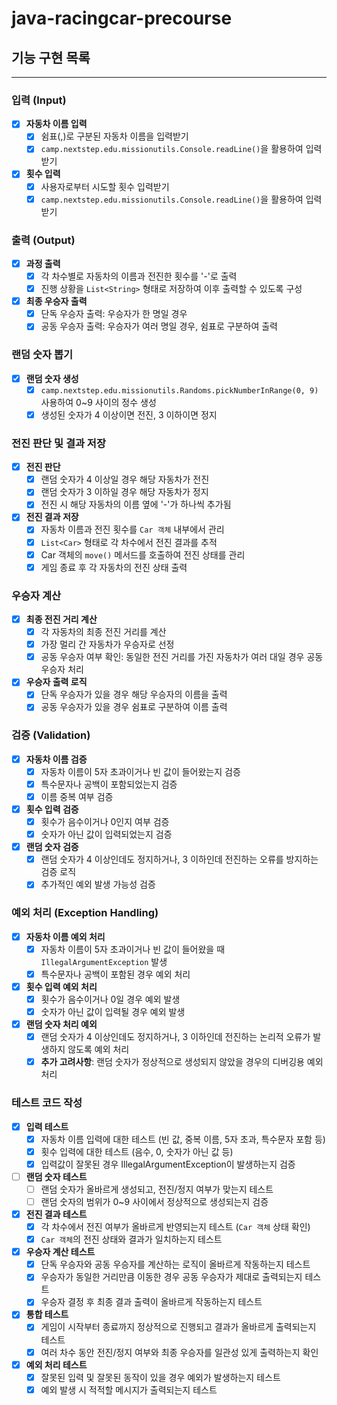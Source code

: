 # java-racingcar-precourse

## 기능 구현 목록

---

### 입력 (Input)
- [x] **자동차 이름 입력**
  - [x] 쉼표(,)로 구분된 자동차 이름을 입력받기
  - [x] `camp.nextstep.edu.missionutils.Console.readLine()`을 활용하여 입력 받기
- [x] **횟수 입력**
  - [x] 사용자로부터 시도할 횟수 입력받기
  - [x] `camp.nextstep.edu.missionutils.Console.readLine()`을 활용하여 입력 받기

### 출력 (Output)
- [x] **과정 출력**
  - [x] 각 차수별로 자동차의 이름과 전진한 횟수를 '-'로 출력
  - [x] 진행 상황을 `List<String>` 형태로 저장하여 이후 출력할 수 있도록 구성
- [x] **최종 우승자 출력**
  - [x] 단독 우승자 출력: 우승자가 한 명일 경우
  - [x] 공동 우승자 출력: 우승자가 여러 명일 경우, 쉼표로 구분하여 출력

### 랜덤 숫자 뽑기
- [x] **랜덤 숫자 생성**
  - [x] `camp.nextstep.edu.missionutils.Randoms.pickNumberInRange(0, 9)` 사용하여 0~9 사이의 정수 생성
  - [x] 생성된 숫자가 4 이상이면 전진, 3 이하이면 정지

### 전진 판단 및 결과 저장
- [x] **전진 판단**
  - [x] 랜덤 숫자가 4 이상일 경우 해당 자동차가 전진
  - [x] 랜덤 숫자가 3 이하일 경우 해당 자동차가 정지
  - [x] 전진 시 해당 자동차의 이름 옆에 '-'가 하나씩 추가됨
- [x] **전진 결과 저장**
  - [x] 자동차 이름과 전진 횟수를 `Car 객체` 내부에서 관리
  - [x] `List<Car>` 형태로 각 차수에서 전진 결과를 추적
  - [x] Car 객체의 `move()` 메서드를 호출하여 전진 상태를 관리
  - [x] 게임 종료 후 각 자동차의 전진 상태 출력

### 우승자 계산
- [x] **최종 전진 거리 계산**
  - [x] 각 자동차의 최종 전진 거리를 계산
  - [x] 가장 멀리 간 자동차가 우승자로 선정
  - [x] 공동 우승자 여부 확인: 동일한 전진 거리를 가진 자동차가 여러 대일 경우 공동 우승자 처리
- [x] **우승자 출력 로직**
  - [x] 단독 우승자가 있을 경우 해당 우승자의 이름을 출력
  - [x] 공동 우승자가 있을 경우 쉼표로 구분하여 이름 출력

### 검증 (Validation)
- [x] **자동차 이름 검증**
  - [x] 자동차 이름이 5자 초과이거나 빈 값이 들어왔는지 검증
  - [x] 특수문자나 공백이 포함되었는지 검증
  - [x] 이름 중복 여부 검증
- [x] **횟수 입력 검증**
  - [x] 횟수가 음수이거나 0인지 여부 검증
  - [x] 숫자가 아닌 값이 입력되었는지 검증
- [x] **랜덤 숫자 검증**
  - [x] 랜덤 숫자가 4 이상인데도 정지하거나, 3 이하인데 전진하는 오류를 방지하는 검증 로직
  - [x] 추가적인 예외 발생 가능성 검증

### 예외 처리 (Exception Handling)
- [x] **자동차 이름 예외 처리**
  - [x] 자동차 이름이 5자 초과이거나 빈 값이 들어왔을 때 `IllegalArgumentException` 발생
  - [x] 특수문자나 공백이 포함된 경우 예외 처리
- [x] **횟수 입력 예외 처리**
  - [x] 횟수가 음수이거나 0일 경우 예외 발생
  - [x] 숫자가 아닌 값이 입력될 경우 예외 발생
- [x] **랜덤 숫자 처리 예외**
  - [x] 랜덤 숫자가 4 이상인데도 정지하거나, 3 이하인데 전진하는 논리적 오류가 발생하지 않도록 예외 처리
  - [x] **추가 고려사항**: 랜덤 숫자가 정상적으로 생성되지 않았을 경우의 디버깅용 예외 처리

### 테스트 코드 작성
- [x] **입력 테스트**
  - [x] 자동차 이름 입력에 대한 테스트 (빈 값, 중복 이름, 5자 초과, 특수문자 포함 등)
  - [x] 횟수 입력에 대한 테스트 (음수, 0, 숫자가 아닌 값 등)
  - [x] 입력값이 잘못된 경우 IllegalArgumentException이 발생하는지 검증
- [ ] **랜덤 숫자 테스트**
  - [ ] 랜덤 숫자가 올바르게 생성되고, 전진/정지 여부가 맞는지 테스트
  - [ ] 랜덤 숫자의 범위가 0~9 사이에서 정상적으로 생성되는지 검증
- [x] **전진 결과 테스트**
  - [x] 각 차수에서 전진 여부가 올바르게 반영되는지 테스트 (`Car 객체` 상태 확인)
  - [x] `Car 객체`의 전진 상태와 결과가 일치하는지 테스트
- [x] **우승자 계산 테스트**
  - [x] 단독 우승자와 공동 우승자를 계산하는 로직이 올바르게 작동하는지 테스트
  - [x] 우승자가 동일한 거리만큼 이동한 경우 공동 우승자가 제대로 출력되는지 테스트
  - [x] 우승자 결정 후 최종 결과 출력이 올바르게 작동하는지 테스트
- [x] **통합 테스트**
  - [x] 게임이 시작부터 종료까지 정상적으로 진행되고 결과가 올바르게 출력되는지 테스트
  - [x] 여러 차수 동안 전진/정지 여부와 최종 우승자를 일관성 있게 출력하는지 확인
- [x] **예외 처리 테스트**
  - [x] 잘못된 입력 및 잘못된 동작이 있을 경우 예외가 발생하는지 테스트
  - [x] 예외 발생 시 적적할 메시지가 출력되는지 테스트

